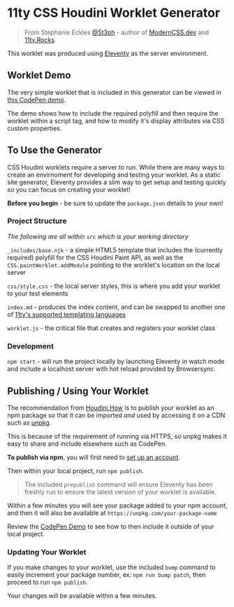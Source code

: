 # 11ty CSS Houdini Worklet Generator

> From Stephanie Eckles [@5t3ph](https://twitter.com/5t3ph) - author of [ModernCSS.dev](https://moderncss.dev) and [11ty.Rocks](https://11ty.rocks).

This worklet was produced using [Eleventy](https://11ty.dev) as the server environment.

## Worklet Demo

The very simple worklet that is included in this generator can be viewed in [this CodePen demo](https://codepen.io/5t3ph/pen/NWRpMbv).

The demo shows how to include the required polyfill and then require the worklet within a script tag, and how to modify it's display attributes via CSS custom properties.

## To Use the Generator

CSS Houdini worklets require a server to run. While there are many ways to create an envirnoment for developing and testing your worklet. As a static site generator, Eleventy provides a slim way to get setup and testing quickly so you can focus on creating your worklet!

**Before you begin** - be sure to update the `package.json` details to your own!

### Project Structure

_The following are all within `src` which is your working directory_

`_includes/base.njk` - a simple HTML5 template that includes the (currently required) polyfill for the CSS Houdini Paint API, as well as the `CSS.paintWorklet.addModule` pointing to the worklet's location on the local server

`css/style.css` - the local server styles, this is where you add your worklet to your test elements

`index.md` - produces the index content, and can be swapped to another one of [11ty's supported templating languages]()

`worklet.js` - the critical file that creates and registers your worklet class

### Development

`npm start` - will run the project locally by launching Eleventy in watch mode and include a localhost server with hot reload provided by Browsersync.

## Publishing / Using Your Worklet

The recommendation from [Houdini.How](https://houdini.how) is to publish your worklet as an npm package so that it can be imported _and_ used by accessing it on a CDN such as [unpkg](https://unpkg.com).

This is because of the requirement of running via HTTPS, so unpkg makes it easy to share and include elsewhere such as CodePen.

**To publish via npm**, you will first need to [set up an account](https://www.npmjs.com/signup).

Then within your local project, run `npm publish`.

> The included `prepublish` command will ensure Eleventy has been freshly run to ensure the latest version of your worklet is available.

Within a few minutes you will see your package added to your npm account, and then it will also be available at `https://unpkg.com/your-package-name`

Review the [CodePen Demo](https://codepen.io/5t3ph/pen/NWRpMbv) to see how to then include it outside of your local project.

### Updating Your Worklet

If you make changes to your worklet, use the included `bump` command to easily increment your package number, ex: `npm run bump patch`, then proceed to run `npm publish`.

Your changes will be available within a few minutes.
